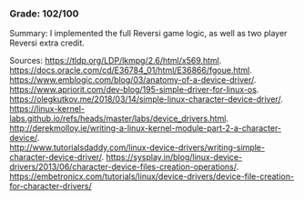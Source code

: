 ### Grade: 102/100

Summary:
I implemented the full Reversi game logic, as well as two player Reversi extra credit.


Sources:
https://tldp.org/LDP/lkmpg/2.6/html/x569.html.   
https://docs.oracle.com/cd/E36784_01/html/E36866/fgoue.html. 
https://www.emblogic.com/blog/03/anatomy-of-a-device-driver/. 
https://www.apriorit.com/dev-blog/195-simple-driver-for-linux-os. 
https://olegkutkov.me/2018/03/14/simple-linux-character-device-driver/. 
https://linux-kernel-labs.github.io/refs/heads/master/labs/device_drivers.html. 
http://derekmolloy.ie/writing-a-linux-kernel-module-part-2-a-character-device/.  
http://www.tutorialsdaddy.com/linux-device-drivers/writing-simple-character-device-driver/. 
https://sysplay.in/blog/linux-device-drivers/2013/06/character-device-files-creation-operations/. 
https://embetronicx.com/tutorials/linux/device-drivers/device-file-creation-for-character-drivers/  
